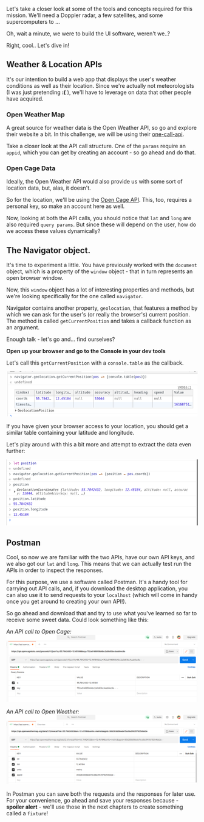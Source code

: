 Let's take a closer look at some of the tools and concepts required for this mission. We'll need a Doppler radar, a few satellites, and some supercomputers to ...

Oh, wait a minute, we were to build the UI software, weren't we..?

Right, cool.. Let's dive in!

## Weather & Location APIs
It's our intention to build a web app that displays the user's weather conditions as well as their location. Since we're actually not meteorologists (I was just pretending **:(** ), we'll have to leverage on data that other people have acquired. 

### Open Weather Map
A great source for weather data is the Open Weather API, so go and explore their website a bit. In this challenge, we will be using their [one-call-api](https://openweathermap.org/api/one-call-api).  

Take a closer look at the API call structure. One of the `params` require an `appid`, which you can get by creating an account - so go ahead and do that. 

### Open Cage Data
Ideally, the Open Weather API would also provide us with some sort of location data, but, alas, it doesn't. 

So for the location, we'll be using the [Open Cage API](https://opencagedata.com/api). This, too, requires a personal key, so make an account here as well. 

Now, looking at both the API calls, you should notice that `lat` and `long` are also required `query params`. But since these will depend on the user, how do we access these values dynamically?

## The Navigator object.
It's time to experiment a little. You have previously worked with the `document` object, which is a property of the `window` object - that in turn represents an open browser window.  

Now, this `window` object has a lot of interesting properties and methods, but we're looking specifically for the one called `navigator`.

Navigator contains another property, `geolocation`, that features a method by which we can ask for the user's (or really the browser's) current position. The method is called `getCurrentPosition` and takes a callback function as an argument. 

Enough talk - let's go and... find ourselves?

**Open up your browser and go to the Console in your dev tools**

Let's call this `getCurrentPosition` with a `console.table` as the callback.

![](../../images/weather_app/prerequisites_01.png)

If you have given your browser access to your location, you should get a similar table containing your latitude and longitude.

Let's play around with this a bit more and attempt to extract the data even further:

![](../../images/weather_app/prerequisites_02.png)

## Postman
Cool, so now we are familiar with the two APIs, have our own API keys, and we also got our `lat` and `long`. 
This means that we can actually test run the APIs in order to inspect the responses. 

For this purpose, we use a software called Postman. It's a handy tool for carrying out API calls, and, if you download the desktop application, you can also use it to send requests to your `localhost` (which will come in handy once you get around to creating your own API!). 

So go ahead and download that and try to use what you've learned so far to receive some sweet data. Could look something like this:

*An API call to Open Cage:*  
![](../../images/weather_app/prerequisites_03.png)

*An API call to Open Weather:*   
![](../../images/weather_app/prerequisites_04.png)

In Postman you can save both the requests and the responses for later use. For your convenience, go ahead and save your responses because - **spoiler alert** - we'll use those in the next chapters to create something called a `fixture`!